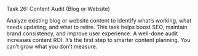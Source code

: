 Task 26: Content Audit (Blog or Website)

Analyze existing blog or website content to identify what’s working, what needs updating, and what to retire. This task helps boost SEO, maintain brand consistency, and improve user experience. A well-done audit increases content ROI. It’s the first step to smarter content planning. You can’t grow what you don’t measure.
